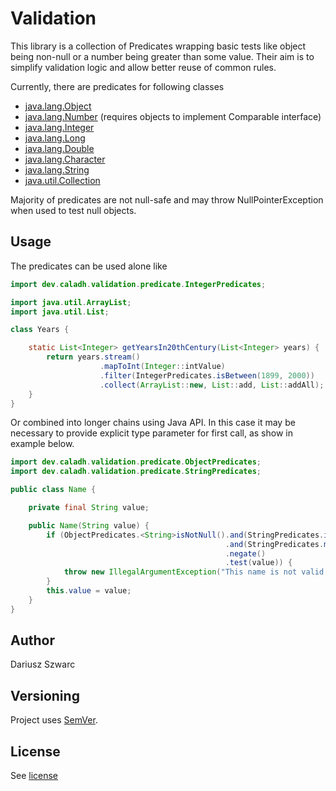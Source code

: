 # Validation

This library is a collection of Predicates wrapping basic tests like object being non-null or a number being greater than some value.
 Their aim is to simplify validation logic and allow better reuse of common rules.

Currently, there are predicates for following classes
- [java.lang.Object](src/main/java/dev/caladh/validation/predicate/ObjectPredicates.java)
- [java.lang.Number](src/main/java/dev/caladh/validation/predicate/NumberPredicates.java) (requires objects to implement Comparable interface)
- [java.lang.Integer](src/main/java/dev/caladh/validation/predicate/IntegerPredicates.java)
- [java.lang.Long](src/main/java/dev/caladh/validation/predicate/LongPredicates.java)
- [java.lang.Double](src/main/java/dev/caladh/validation/predicate/DoublePredicates.java)
- [java.lang.Character](src/main/java/dev/caladh/validation/predicate/CharacterPredicates.java)
- [java.lang.String](src/main/java/dev/caladh/validation/predicate/StringPredicates.java)
- [java.util.Collection](src/main/java/dev/caladh/validation/predicate/CollectionPredicates.java)

Majority of predicates are not null-safe and may throw NullPointerException when used to test null objects.

## Usage
The predicates can be used alone like

``` java
import dev.caladh.validation.predicate.IntegerPredicates;

import java.util.ArrayList;
import java.util.List;

class Years {

    static List<Integer> getYearsIn20thCentury(List<Integer> years) {
        return years.stream()
                    .mapToInt(Integer::intValue)
                    .filter(IntegerPredicates.isBetween(1899, 2000))
                    .collect(ArrayList::new, List::add, List::addAll);
    }
}
```

Or combined into longer chains using Java API. In this case it may be necessary to provide explicit type parameter for first call, as show in example below.

``` java
import dev.caladh.validation.predicate.ObjectPredicates;
import dev.caladh.validation.predicate.StringPredicates;

public class Name {

    private final String value;

    public Name(String value) {
        if (ObjectPredicates.<String>isNotNull().and(StringPredicates.isNotBlank())
                                                .and(StringPredicates.matches("[A-Za-z ]"))
                                                .negate()
                                                .test(value)) {
            throw new IllegalArgumentException("This name is not valid!");
        }
        this.value = value;
    }
}
```

## Author
Dariusz Szwarc

## Versioning
Project uses [SemVer](https://semver.org).

## License
See [license](LICENSE.txt)
